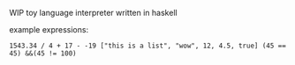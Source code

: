 WIP toy language interpreter written in haskell

example expressions:

`1543.34 / 4 + 17 - -19
["this is a list", "wow", 12, 4.5, true]
(45 == 45) &&(45 != 100)`

